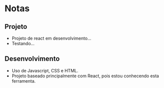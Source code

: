 # Notas

## Projeto
* Projeto de react em desenvolvimento...
* Testando...

## Desenvolvimento
* Uso de Javascript, CSS e HTML.
* Projeto baseado principalmente com React, pois estou conhecendo esta ferramenta.
